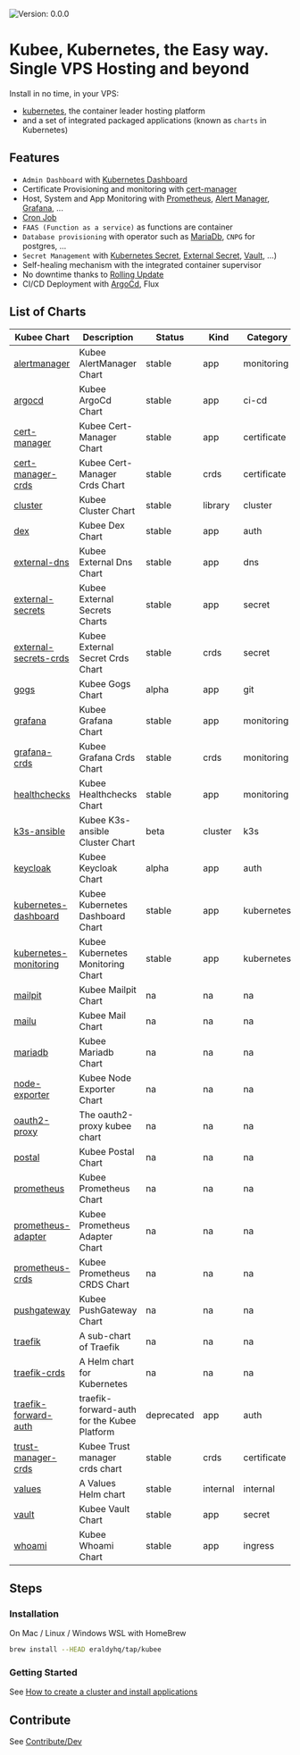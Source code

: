 
[//]: # (README.md generated by gotmpl. DO NOT EDIT.)

![Version: 0.0.0](https://img.shields.io/badge/Version-0.0.0-informational?style=flat-square)

# Kubee, Kubernetes, the Easy way. Single VPS Hosting and beyond

Install in no time, in your VPS:
* [kubernetes](https://github.com/kubernetes/kubernetes), the container leader hosting platform
* and a set of integrated packaged applications (known as `charts` in Kubernetes)

## Features

* `Admin Dashboard` with [Kubernetes Dashboard](./charts/kubernetes-dashboard)
* Certificate Provisioning and monitoring with [cert-manager](./charts/cert-manager/README.md)
* Host, System and App Monitoring with [Prometheus](charts/prometheus), [Alert Manager](charts/alertmanager), [Grafana](charts/grafana/README.md), ...
* [Cron Job](https://kubernetes.io/docs/tasks/job/automated-tasks-with-cron-jobs/)
* `FAAS (Function as a service)` as functions are container
* `Database provisioning` with operator such as [MariaDb](charts/mariadb/README.md), `CNPG` for postgres, ...
* `Secret Management` with [Kubernetes Secret](https://kubernetes.io/docs/tasks/configmap-secret/), [External Secret](charts/external-secrets/README.md), [Vault](charts/vault/README.md), ...)
* Self-healing mechanism with the integrated container supervisor
* No downtime thanks to [Rolling Update](https://kubernetes.io/docs/tutorials/kubernetes-basics/update/update-intro/)
* CI/CD Deployment with [ArgoCd](charts/argocd/README.md), Flux

## List of Charts

| Kubee Chart | Description | Status | Kind | Category |
|------------------|-------------|--------|------|----------|
| [alertmanager](charts/alertmanager/README.md) | Kubee AlertManager Chart | stable | app | monitoring
| [argocd](charts/argocd/README.md) | Kubee ArgoCd Chart | stable | app | ci-cd
| [cert-manager](charts/cert-manager/README.md) | Kubee Cert-Manager Chart | stable | app | certificate
| [cert-manager-crds](charts/cert-manager-crds/README.md) | Kubee Cert-Manager Crds Chart | stable | crds | certificate
| [cluster](charts/cluster/README.md) | Kubee Cluster Chart | stable | library | cluster
| [dex](charts/dex/README.md) | Kubee Dex Chart | stable | app | auth
| [external-dns](charts/external-dns/README.md) | Kubee External Dns Chart | stable | app | dns
| [external-secrets](charts/external-secrets/README.md) | Kubee External Secrets Charts | stable | app | secret
| [external-secrets-crds](charts/external-secrets-crds/README.md) | Kubee External Secret Crds Chart | stable | crds | secret
| [gogs](charts/gogs/README.md) | Kubee Gogs Chart | alpha | app | git
| [grafana](charts/grafana/README.md) | Kubee Grafana Chart | stable | app | monitoring
| [grafana-crds](charts/grafana-crds/README.md) | Kubee Grafana Crds Chart | stable | crds | monitoring
| [healthchecks](charts/healthchecks/README.md) | Kubee Healthchecks Chart | stable | app | monitoring
| [k3s-ansible](charts/k3s-ansible/README.md) | Kubee K3s-ansible Cluster Chart | beta | cluster | k3s
| [keycloak](charts/keycloak/README.md) | Kubee Keycloak Chart | alpha | app | auth
| [kubernetes-dashboard](charts/kubernetes-dashboard/README.md) | Kubee Kubernetes Dashboard Chart | stable | app | kubernetes
| [kubernetes-monitoring](charts/kubernetes-monitoring/README.md) | Kubee Kubernetes Monitoring Chart | stable | app | kubernetes
| [mailpit](charts/mailpit/README.md) | Kubee Mailpit Chart | na | na | na
| [mailu](charts/mailu/README.md) | Kubee Mail Chart | na | na | na
| [mariadb](charts/mariadb/README.md) | Kubee Mariadb Chart | na | na | na
| [node-exporter](charts/node-exporter/README.md) | Kubee Node Exporter Chart | na | na | na
| [oauth2-proxy](charts/oauth2-proxy/README.md) | The oauth2-proxy kubee chart | na | na | na
| [postal](charts/postal/README.md) | Kubee Postal Chart | na | na | na
| [prometheus](charts/prometheus/README.md) | Kubee Prometheus Chart | na | na | na
| [prometheus-adapter](charts/prometheus-adapter/README.md) | Kubee Prometheus Adapter Chart | na | na | na
| [prometheus-crds](charts/prometheus-crds/README.md) | Kubee Prometheus CRDS Chart | na | na | na
| [pushgateway](charts/pushgateway/README.md) | Kubee PushGateway Chart | na | na | na
| [traefik](charts/traefik/README.md) | A sub-chart of Traefik | na | na | na
| [traefik-crds](charts/traefik-crds/README.md) | A Helm chart for Kubernetes | na | na | na
| [traefik-forward-auth](charts/traefik-forward-auth/README.md) | traefik-forward-auth for the Kubee Platform | deprecated | app | auth
| [trust-manager-crds](charts/trust-manager-crds/README.md) | Kubee Trust manager crds chart | stable | crds | certificate
| [values](charts/values/README.md) | A Values Helm chart | stable | internal | internal
| [vault](charts/vault/README.md) | Kubee Vault Chart | stable | app | secret
| [whoami](charts/whoami/README.md) | Kubee Whoami Chart | stable | app | ingress

## Steps

### Installation

On Mac / Linux / Windows WSL with HomeBrew

```bash
brew install --HEAD eraldyhq/tap/kubee
```

### Getting Started

See [How to create a cluster and install applications](docs/site/cluster-creation.md)

## Contribute

See [Contribute/Dev](contrib/contribute.md)
